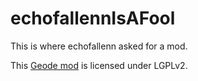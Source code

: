 # echofallennIsAFool
This is where echofallenn asked for a mod.

This [Geode mod](https://geode-sdk.org) is licensed under LGPLv2.